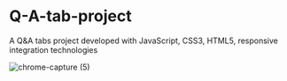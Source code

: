 # Q-A-tab-project
A Q&A tabs project developed with JavaScript, CSS3, HTML5, responsive integration technologies

![chrome-capture (5)](https://user-images.githubusercontent.com/60549871/100477573-b49b5200-30f9-11eb-88b1-1ac03eea2140.gif)
